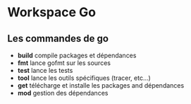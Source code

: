 # Workspace Go

## Les commandes de **go**

- **build** compile packages et dépendances
- **fmt** lance gofmt sur les sources
- **test** lance les tests
- **tool** lance les outils spécifiques (tracer, etc...)
- **get** télécharge et installe les packages and dépendances
- **mod** gestion des dépendances
